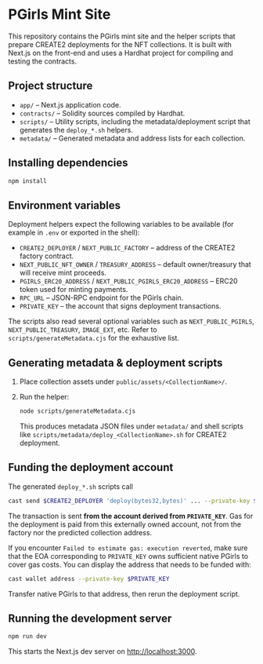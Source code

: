 # PGirls Mint Site

This repository contains the PGirls mint site and the helper scripts that prepare CREATE2 deployments for the NFT collections. It is built with Next.js on the front-end and uses a Hardhat project for compiling and testing the contracts.

## Project structure

- `app/` – Next.js application code.
- `contracts/` – Solidity sources compiled by Hardhat.
- `scripts/` – Utility scripts, including the metadata/deployment script that generates the `deploy_*.sh` helpers.
- `metadata/` – Generated metadata and address lists for each collection.

## Installing dependencies

```bash
npm install
```

## Environment variables

Deployment helpers expect the following variables to be available (for example in `.env` or exported in the shell):

- `CREATE2_DEPLOYER` / `NEXT_PUBLIC_FACTORY` – address of the CREATE2 factory contract.
- `NEXT_PUBLIC_NFT_OWNER` / `TREASURY_ADDRESS` – default owner/treasury that will receive mint proceeds.
- `PGIRLS_ERC20_ADDRESS` / `NEXT_PUBLIC_PGIRLS_ERC20_ADDRESS` – ERC20 token used for minting payments.
- `RPC_URL` – JSON-RPC endpoint for the PGirls chain.
- `PRIVATE_KEY` – the account that signs deployment transactions.

The scripts also read several optional variables such as `NEXT_PUBLIC_PGIRLS`, `NEXT_PUBLIC_TREASURY`, `IMAGE_EXT`, etc. Refer to `scripts/generateMetadata.cjs` for the exhaustive list.

## Generating metadata & deployment scripts

1. Place collection assets under `public/assets/<CollectionName>/`.
2. Run the helper:

   ```bash
   node scripts/generateMetadata.cjs
   ```

   This produces metadata JSON files under `metadata/` and shell scripts like `scripts/metadata/deploy_<CollectionName>.sh` for CREATE2 deployment.

## Funding the deployment account

The generated `deploy_*.sh` scripts call

```bash
cast send $CREATE2_DEPLOYER 'deploy(bytes32,bytes)' ... --private-key $PRIVATE_KEY
```

The transaction is sent **from the account derived from `PRIVATE_KEY`**. Gas for the deployment is paid from this externally owned account, not from the factory nor the predicted collection address.

If you encounter `Failed to estimate gas: execution reverted`, make sure that the EOA corresponding to `PRIVATE_KEY` owns sufficient native PGirls to cover gas costs. You can display the address that needs to be funded with:

```bash
cast wallet address --private-key $PRIVATE_KEY
```

Transfer native PGirls to that address, then rerun the deployment script.

## Running the development server

```bash
npm run dev
```

This starts the Next.js dev server on <http://localhost:3000>.
